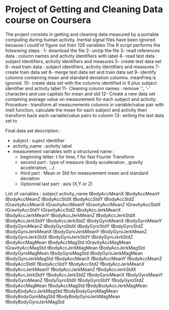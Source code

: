 # Project of Getting and Cleaning Data course on Coursera

The project consists in getting and cleaning data measured by a portable computing during human activity.
Inertial signal files have been ignored because I could'nt figure out their 128 variables
The R script performs the folowwing steps :
1- download the file
2- unzip the file
3- read references data : column names and activity identifiers with label
4- read test data : subject identifiers, activity identifiers and measures
5- create test data set
6- read train data : subject identifiers, activity identifiers and measures
7- create train data set
8- merge test data set and train data set
9- identify columns containing mean and standard deviation columns. meanFreq is ignored.
10- create data set with the columns identified in 9 plus subject identifier and activity label
11- Cleaning column names : remove '.', '-' characters and use capitals for mean and std
12- Create a new data set containing average value on measurement for each subject and activity. Procedure : transform all measurements columns in variable/value pair with melt function, calculate the mean for each subject and activity then transform back each variable/value pairs to column
13- writing the last data set to

Final data set description :
- subject : suject identifier
- activity_name : activity label
- measurement variables with a structured name :
  - beginning letter: t for time, f for fast Fourier Transform
  - second part : type of measure (body acceleration , gravity acceleration, ...)
  - third part : Mean or Std for measurement mean and standard deviation
  - Optionnal last part : axis (X,Y or Z)
 
List of variables :
subject
activity_name
tBodyAccMeanX
tBodyAccMeanY
tBodyAccMeanZ
tBodyAccStdX
tBodyAccStdY
tBodyAccStdZ
tGravityAccMeanX
tGravityAccMeanY
tGravityAccMeanZ
tGravityAccStdX
tGravityAccStdY
tGravityAccStdZ
tBodyAccJerkMeanX
tBodyAccJerkMeanY
tBodyAccJerkMeanZ
tBodyAccJerkStdX
tBodyAccJerkStdY
tBodyAccJerkStdZ
tBodyGyroMeanX
tBodyGyroMeanY
tBodyGyroMeanZ
tBodyGyroStdX
tBodyGyroStdY
tBodyGyroStdZ
tBodyGyroJerkMeanX
tBodyGyroJerkMeanY
tBodyGyroJerkMeanZ
tBodyGyroJerkStdX
tBodyGyroJerkStdY
tBodyGyroJerkStdZ
tBodyAccMagMean
tBodyAccMagStd
tGravityAccMagMean
tGravityAccMagStd
tBodyAccJerkMagMean
tBodyAccJerkMagStd
tBodyGyroMagMean
tBodyGyroMagStd
tBodyGyroJerkMagMean
tBodyGyroJerkMagStd
fBodyAccMeanX
fBodyAccMeanY
fBodyAccMeanZ
fBodyAccStdX
fBodyAccStdY
fBodyAccStdZ
fBodyAccJerkMeanX
fBodyAccJerkMeanY
fBodyAccJerkMeanZ
fBodyAccJerkStdX
fBodyAccJerkStdY
fBodyAccJerkStdZ
fBodyGyroMeanX
fBodyGyroMeanY
fBodyGyroMeanZ
fBodyGyroStdX
fBodyGyroStdY
fBodyGyroStdZ
fBodyAccMagMean
fBodyAccMagStd
fBodyBodyAccJerkMagMean
fBodyBodyAccJerkMagStd
fBodyBodyGyroMagMean
fBodyBodyGyroMagStd
fBodyBodyGyroJerkMagMean
fBodyBodyGyroJerkMagStd


